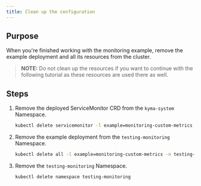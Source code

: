 ```yaml
---
title: Clean up the configuration
---
```


## Purpose

When you're finished working with the monitoring example, remove the example deployment and all its resources from the cluster.

> **NOTE:** Do not clean up the resources if you want to continue with the following tutorial as these resources are used there as well.

## Steps

1. Remove the deployed ServiceMonitor CRD from the `kyma-system` Namespace.

    ```bash
    kubectl delete servicemonitor -l example=monitoring-custom-metrics -n kyma-system
    ```

2. Remove the example deployment from the `testing-monitoring` Namespace.

    ```bash
    kubectl delete all -l example=monitoring-custom-metrics -n testing-monitoring
    ```

3. Remove the `testing-monitoring` Namespace.

    ```bash
    kubectl delete namespace testing-monitoring
    ```